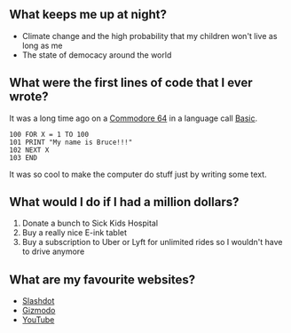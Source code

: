 ## What keeps me up at night?
- Climate change and the high probability that my children won't live as long as me
- The state of democacy around the world

## What were the first lines of code that I ever wrote?
It was a long time ago on a [Commodore 64](https://en.wikipedia.org/wiki/Commodore_64) in a language call [Basic](https://en.wikipedia.org/wiki/BASIC).
```BASIC
100 FOR X = 1 TO 100
101 PRINT "My name is Bruce!!!"
102 NEXT X
103 END
```
It was so cool to make the computer do stuff just by writing some text.

## What would I do if I had a million dollars?
1. Donate a bunch to Sick Kids Hospital
1. Buy a really nice E-ink tablet
1. Buy a subscription to Uber or Lyft for unlimited rides so I wouldn't have to drive anymore

## What are my favourite websites?
- [Slashdot](http://slashdot.org)
- [Gizmodo](http://gizmodo.com)
- [YouTube](http://YouTube.com)